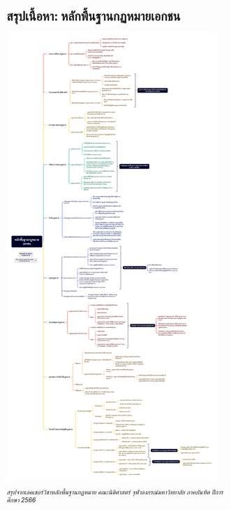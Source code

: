 # สรุปเนื้อหา: หลักพื้นฐานกฏหมายเอกชน

![](https://github.com/wattanit/thai-law-summaries/blob/main/%E0%B8%AB%E0%B8%A5%E0%B8%B1%E0%B8%81%E0%B8%9E%E0%B8%B7%E0%B9%89%E0%B8%99%E0%B8%90%E0%B8%B2%E0%B8%99%E0%B8%81%E0%B8%8F%E0%B8%AB%E0%B8%A1%E0%B8%B2%E0%B8%A2%E0%B9%80%E0%B8%AD%E0%B8%81%E0%B8%8A%E0%B8%99/%E0%B8%AB%E0%B8%A5%E0%B8%B1%E0%B8%81%E0%B8%9E%E0%B8%B7%E0%B9%89%E0%B8%99%E0%B8%90%E0%B8%B2%E0%B8%99%E0%B8%81%E0%B8%8F%E0%B8%AB%E0%B8%A1%E0%B8%B2%E0%B8%A2%E0%B9%80%E0%B8%AD%E0%B8%81%E0%B8%8A%E0%B8%99.png?raw=true)

_สรุปจากเลคเชอร์วิชาหลักพื้นฐานกฏหมาย คณะนิติศาสตร์ จุฬาลงกรณ์มหาวิทยาลัย ภาคบันฑิต ปีการศึกษา 2566_

